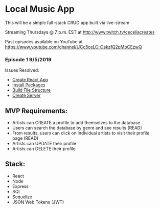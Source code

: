 # Local Music App

This will be a simple full-stack CRUD app built via live-stream

Streaming Thursdays @ 7 p.m. EST at http://www.twitch.tv/ceceliacreates

Past episodes available on YouTube at https://www.youtube.com/channel/UCc5ceLC-OskzfQ2pMoCEzwQ

### Episode 1 9/5/2019

Issues Resolved:

- [Create React App](https://github.com/ceceliacreates/local-music-app/issues/3)
- [Install Packages](https://github.com/ceceliacreates/local-music-app/issues/2)
- [Build File Structure](https://github.com/ceceliacreates/local-music-app/issues/1)
- [Create Server](https://github.com/ceceliacreates/local-music-app/issues/4)

## MVP Requirements:

* Artists can CREATE a profile to add themselves to the database
* Users can search the database by genre and see results (READ)
* From results, users can click on individual artists to visit their profile page (READ)
* Artists can UPDATE their profile
* Artists can DELETE their profile

## Stack:

* React
* Node
* Express
* SQL
* Sequelize
* JSON Web Tokens (JWT)

